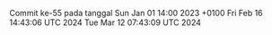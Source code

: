 Commit ke-55 pada tanggal Sun Jan 01 14:00 2023 +0100
Fri Feb 16 14:43:06 UTC 2024
Tue Mar 12 07:43:09 UTC 2024
